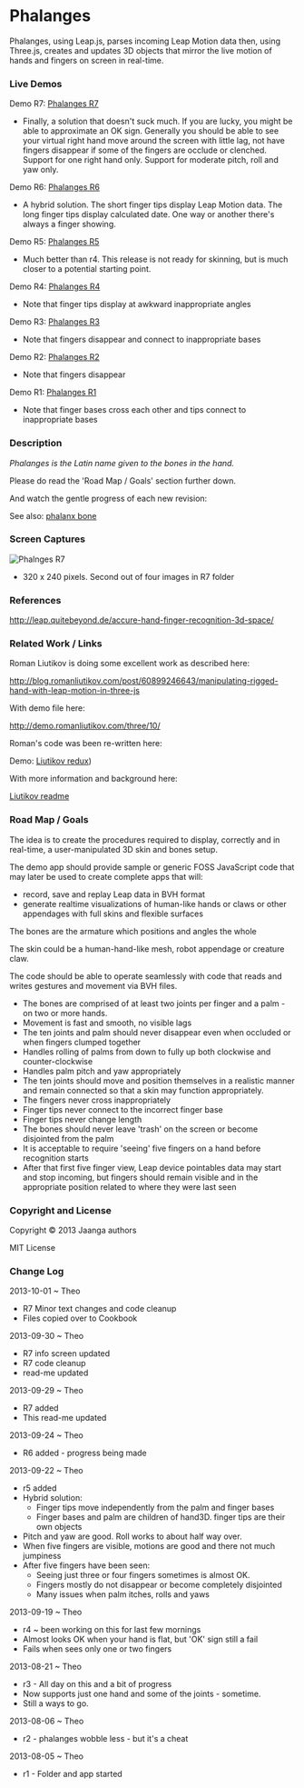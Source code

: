 Phalanges
=========
Phalanges, using Leap.js, parses incoming Leap Motion data then, using Three.js, creates and updates 3D objects 
that mirror the live motion of hands and fingers on screen in real-time.

### Live Demos

Demo R7: [Phalanges R7](http://jaanga.github.io/gestification/cookbook/phalanges/r7/phalanges.html)  

* Finally, a solution that doesn't suck much. If you are lucky, you might be able to approximate an OK sign. 
Generally you should be able to see your virtual right hand move around the screen with little lag, not have fingers disappear if some of the fingers are occlude or clenched.
Support for one right hand only. Support for moderate pitch, roll and yaw only. 

Demo R6: [Phalanges R6](http://jaanga.github.io/gestification/cookbook/phalanges/r6/phalanges.html) 

* A hybrid solution. The short finger tips display Leap Motion data. The long finger tips display calculated date. One way or another there's always a finger showing.

Demo R5: [Phalanges R5](http://jaanga.github.io/gestification/cookbook/phalanges/r5/phalanges.html)

* Much better than r4. This release is not ready for skinning, but is much closer to a potential starting point.

Demo R4: [Phalanges R4](http://jaanga.github.io/gestification/cookbook/phalanges/r4/phalanges.html) 

* Note that finger tips display at awkward inappropriate angles

Demo R3: [Phalanges R3](http://jaanga.github.io/gestification/cookbook/phalanges/r3/phalanges.html) 

* Note that fingers disappear and connect to inappropriate bases

Demo R2: [Phalanges R2](http://jaanga.github.io/gestification/cookbook/phalanges/r2/phalanges.html) 

* Note that fingers disappear

Demo R1: [Phalanges R1](http://jaanga.github.io/gestification/cookbook/phalanges/r1/phalanges.html)

* Note that finger bases cross each other and tips connect to inappropriate bases


### Description

_Phalanges is the Latin name given to the bones in the hand._

Please do read the 'Road Map / Goals' section further down.

And watch the gentle progress of each new revision:

See also: [phalanx bone](https://en.wikipedia.org/wiki/Phalanx_bone)

### Screen Captures

![Phalnges R7](http://jaanga.github.io/gestification/cookbook/phalanges/r7/phalanges-screen-grab-320x240.png)

* 320 x 240 pixels. Second out of four images in R7 folder

### References

<http://leap.quitebeyond.de/accure-hand-finger-recognition-3d-space/>

### Related Work / Links
Roman Liutikov is doing some excellent work as described here:

<http://blog.romanliutikov.com/post/60899246643/manipulating-rigged-hand-with-leap-motion-in-three-js>

With demo file here:

<http://demo.romanliutikov.com/three/10/>

Roman's code was been re-written here:

Demo: [Liutikov redux](http://jaanga.github.io/gestification/cookbook/phalanges/liutikov/liutikov.htm))

With more information and background here:

[Liutikov readme](https://github.com/jaanga/gestification/tree/gh-pages/cookbook/phalanges/liutikov)

 
### Road Map / Goals
The idea is to create the procedures required to display, correctly and in real-time, a user-manipulated 3D skin and bones setup.

The demo app should provide sample or generic FOSS JavaScript code that may later be used to create complete apps that will:

* record, save and replay Leap data in BVH format
* generate realtime visualizations of human-like hands or claws or other appendages with full skins and flexible surfaces

The bones are the armature which positions and angles the whole

The skin could be a human-hand-like mesh, robot appendage or creature claw.

The code should be able to operate seamlessly with code that reads and writes gestures and movement via BVH files.

* The bones are comprised of at least two joints per finger and a palm - on two or more hands.
* Movement is fast and smooth, no visible lags
* The ten joints and palm should never disappear even when occluded or when fingers clumped together
* Handles rolling of palms from down to fully up both clockwise and counter-clockwise
* Handles palm pitch and yaw appropriately 
* The ten joints should move and position themselves in a realistic manner and remain connected so that a skin may function appropriately.
* The fingers never cross inappropriately
* Finger tips never connect to the incorrect finger base
* Finger tips never change length
* The bones should never leave 'trash' on the screen or become disjointed from the palm
* It is acceptable to require 'seeing' five fingers on a hand before recognition starts
* After that first five finger view, Leap device pointables data may start and stop incoming, but fingers should remain visible and in the appropriate position related to where they were last seen


### Copyright and License
Copyright &copy; 2013 Jaanga authors

MIT License

### Change Log

2013-10-01 ~ Theo  

* R7 Minor text changes and code cleanup
* Files copied over to Cookbook

2013-09-30 ~ Theo  

* R7 info screen updated
* R7 code cleanup
* read-me updated

2013-09-29 ~ Theo  

* R7 added
* This read-me updated

2013-09-24 ~ Theo  

* R6 added - progress being made

2013-09-22 ~ Theo  

* r5 added
* Hybrid solution: 
	* Finger tips move independently from the palm and finger bases
	* Finger bases and palm are children of hand3D. finger tips are their own objects
* Pitch and yaw are good. Roll works to about half way over.
* When five fingers are visible, motions are good and there not much jumpiness
* After five fingers have been seen:
	* Seeing just three or four fingers sometimes is almost OK.
	* Fingers mostly do not disappear or become completely disjointed
	* Many issues when palm itches, rolls and yaws
 
2013-09-19 ~ Theo  

* r4 ~ been working on this for last few mornings
* Almost looks OK when your hand is flat, but 'OK' sign still a fail
* Fails when sees only one or two fingers

2013-08-21 ~ Theo  

* r3 - All day on this and a bit of progress
* Now supports just one hand and some of the joints - sometime.
* Still a ways to go.

2013-08-06 ~ Theo  

* r2 - phalanges wobble less - but it's a cheat

2013-08-05 ~ Theo  

* r1 - Folder and app started

